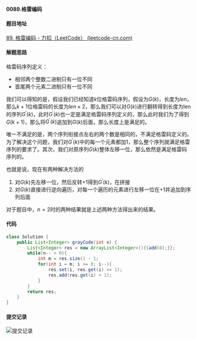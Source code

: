 #### 0089.格雷编码

#### 题目地址

[89. 格雷编码 - 力扣（LeetCode） (leetcode-cn.com)](https://leetcode-cn.com/problems/gray-code/)

#### 解题思路

格雷码序列定义：

- 相邻两个整数二进制只有一位不同
- 首尾两个元素二进制只有一位不同

我们可以得知的是，假设我们已经知道$k$位格雷码序列，假设为$G(k)$，长度为$len$，那么$k + 1$位格雷码的长度为$len \times 2$，那么我们可以对$G(k)$进行翻转得到长度为len的序列$G^{'}(k)$，此时$G^{'}(k)$也一定是满足格雷码序列定义的，那么此时我们为了得到$G(k + 1)$，那么将$G^{'}(k)$追加到$G(k)$后面，那么长度上是满足的。

唯一不满足的是，两个序列衔接点左右的两个数是相同的，不满足格雷码定义的。为了解决这个问题，我们对$G^{'}(k)$中的每一个元素都加1，那么整个序列就满足格雷序列的要求了。其次，我们对原序列$G(k)$整体左移一位，那么依然是满足格雷码序列的。

也就是说，现在有两种解决方法的

1. 对$G(k)$先左移一位，然后反转+1得到$G^{'}(k)$，在拼接
2. 对$G(k)$直接进行逆向遍历，对每一个遍历的元素进行左移一位在+1并追加到序列后面

对于题目中，$n = 2$时的两种结果就是上述两种方法得出来的结果。

#### 代码

```java
class Solution {
    public List<Integer> grayCode(int n) {
        List<Integer> res = new ArrayList<Integer>(){{add(0);}};
        while(n-- > 0){
            int m = res.size() - 1;
            for(int i = m; i >= 0; i--){
                res.set(i, res.get(i) << 1);
                res.add(res.get(i) + 1);
            }
        }
        return res;
    }
}
```

#### 提交记录

![提交记录](https://gitee.com/QingShanxl/pictures/raw/master/img//image-20220109004106075.png)
